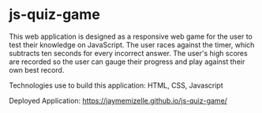 # js-quiz-game

This web application is designed as a responsive web game for the user to test their knowledge on JavaScript. The user races against the timer, which subtracts ten seconds for every incorrect answer. The user's high scores are recorded so the user can gauge their progress and play against their own best record.

Technologies use to build this application: 
HTML, CSS, Javascript

Deployed Application:  https://jaymemizelle.github.io/js-quiz-game/

